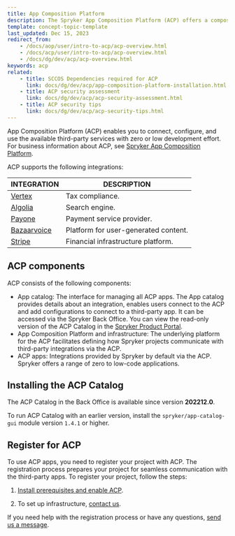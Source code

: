 ```yaml
---
title: App Composition Platform
description: The Spryker App Composition Platform (ACP) offers a composable approach, empowering businesses to tailor software solutions through an app-based system. It promotes flexibility by allowing seamless integration of various apps and services, fitting unique requirements across industries.
template: concept-topic-template
last_updated: Dec 15, 2023
redirect_from:
    - /docs/aop/user/intro-to-acp/acp-overview.html
    - /docs/acp/user/intro-to-acp/acp-overview.html
    - /docs/dg/dev/acp/acp-overview.html
keywords: acp
related:
    - title: SCCOS Dependencies required for ACP
      link: docs/dg/dev/acp/app-composition-platform-installation.html
    - title: ACP security assessment
      link: docs/dg/dev/acp/acp-security-assessment.html
    - title: ACP security tips
      link: docs/dg/dev/acp/acp-security-tips.html
---
```


App Composition Platform (ACP) enables you to connect, configure, and use the available third-party services with zero or low development effort. For business information about ACP, see [Spryker App Composition Platform](https://spryker.com/app-composition-platform/#/).

ACP supports the following integrations:

| INTEGRATION | DESCRIPTION |
| - | - |
| [Vertex](/docs/pbc/all/tax-management/{{site.version}}/base-shop/third-party-integrations/vertex/vertex.html) | Tax compliance. |
| [Algolia](/docs/pbc/all/search/{{site.version}}/base-shop/third-party-integrations/algolia/integrate-algolia.html) | Search engine. |
| [Payone](/docs/pbc/all/payment-service-providers/payone/integrate-payone.html) | Payment service provider. |
| [Bazaarvoice](/docs/pbc/all/ratings-reviews/{{site.version}}/third-party-integrations/integrate-bazaarvoice.html) | Platform for user-generated content. |
| [Stripe](/docs/pbc/all/payment-service-provider/{{site.version}}/base-shop/third-party-integrations/stripe/stripe.html) |  Financial infrastructure platform. |

## ACP components

ACP consists of the following components:
- App catalog: The interface for managing all ACP apps. The App catalog provides details about an integration, enables users connect to the ACP and add configurations to connect to a third-party app. It can be accessed via the Spryker Back Office. You can view the read-only version of the ACP Catalog in the [Spryker Product Portal](https://product.spryker.com/features/acp/acp-catalog/#/catalog).
- App Composition Platform and infrastructure: The underlying platform for the ACP facilitates defining how Spryker projects communicate with third-party integrations via the ACP.
- ACP apps: Integrations provided by Spryker by default via the ACP. Spryker offers a range of zero to low-code applications.

## Installing the ACP Catalog

The ACP Catalog in the Back Office is available since version **202212.0**.

To run ACP Catalog with an earlier version, install the `spryker/app-catalog-gui` module version `1.4.1` or higher.


## Register for ACP

To use ACP apps, you need to register your project with ACP. The registration process prepares your project for seamless communication with the third-party apps. To register your project, follow the steps:

1. [Install prerequisites and enable ACP](/docs/dg/dev/acp/install-prerequisites-and-enable-acp.html).

2. To set up infrastructure, [contact us](https://support.spryker.com/s/).

If you need help with the registration process or have any questions, [send us a message](https://support.spryker.com/s/).
